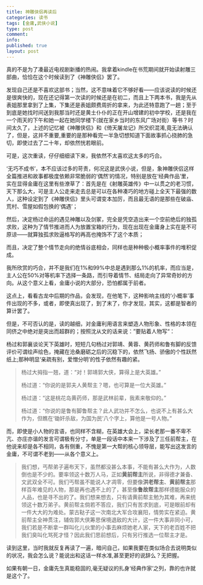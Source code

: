 ```yaml
---
title: 神雕侠侣再读后 
categories: 读书
tags: [金庸,武侠小说]
type: post
comment: 
info:
published: true
layout: post
---
```


真的不是为了凑最近电视剧新播的热闹。我拿着kindle在书荒期间就开始读射雕三部曲，恰恰在这个时候读到了《神雕侠侣》罢了。

发现自己还是不喜欢这部书；当然，这不意味着它不够好看——应该说读的时候还是很爽快的，现在还记得第一次读的时候还是在初二，而且上下两本书，我是先从表姐那里拿到了上集，下集还是表姐颇费周折的拿来，为此还特意跑了一趟；至于到底是她找时间送到我那当时还是黄土仆仆的正在开山增建的初中学校，还是我在一个雨天的下午和她一起在她同学楼下(就在家乡当时的东风广场对街）等书？时间太久了，上述的记忆被《神雕侠侣》和《倚天屠龙记》所交织混淆,竟无法确认了，但是，这并不重要,重要的是那种看完一半急切想知道下面故事抓心挠肺的急切，即使过去了二十年，却依然恍若眼前。

可是，这次重读，仔仔细细读下来，我依然不太喜欢这太多的巧合。

‘无巧不成书’，本不应该过多的苛责，何况这是武侠小说，但是，象神雕侠侣这样全篇推进和故事都极度依赖非常脆弱的‘偶然’的情况，特别是放在‘经典作品’里，实在显得金庸在这里有些潦草了：首先是在《射雕英雄传》中一以贯之的老习惯，天下那么大，可是主人公走来走去总是可以在各种凑巧的地方碰上全天下最强的数人，这种设定到了《神雕侠侣》里头可谓变本加厉，而且最无语的是那些在破庙、荒村、雪屋如假包换的‘偶遇’；

然后，决定杨过命运的遇见神雕以及剑冢，完全是凭空造出来一个空前绝后的独孤求败，这种为了情节推进而人为放置宝箱的行为，现在出现在金庸身上实在是不可原谅——就算独孤求败逼格写的再高也掩饰不了这个本质；

而且，决定了整个情节走向的绝情谷底相会，同样也是种种极小概率事件的堆积促成。

我所欣赏的巧合，并不是我们在1%和99%中总是遇到那么1%的机率，而应当是，主人公在50%对等机率下选择一条路，而引导着情节、结局走向了异常奇妙的方向。从这个意义上看，金庸小说的大部分，恐怕都属于前者。

这点上，看看古龙中后期的作品，会发现，在他笔下，这种影响主线的‘小概率’事件出现的不多，或者，即使真出现了，到了末了，你才发现，其实，这都是智者的算计罢了。

但是，不可否认的是，读的越细，对金庸利用语言来塑造人物形象、性格的本领在同侪之中绝对是突出而超群的；按照沈从文的话来说：”要贴着人物写“：

杨过和郭襄谈论天下英雄时，短短几句杨过对郭靖、黄蓉、黄药师和鲁有脚的反馈评价可谓绘声绘色，掩藏在沧桑磨砺之后的沉稳下的，依然飞扬、骄傲的个性跃然纸上;那种明显‘亲疏有别，爱憎分明’的性子依然有趣的紧。

> 杨过大拇指一翘，道：“对！郭靖郭大侠，算得上是大英雄。”
> 
> 杨过道：“你说的是郭夫人黄帮主？嗯，也可算是一位大英雄。”
> 
> 杨过道：“这是桃花岛黄药师，那是武林前辈，我素来敬仰的。”
> 
> 杨过道：“你说的是鲁有脚鲁帮主？此人武功并不怎么，也说不上有甚么大作为，但瞧在‘锄奸杀敌，为国为民’八个字上，算他是一号人物。”
> 

而，即使是小人物的言语，也同样不含糊，在英雄大会上，梁长老那一番不卑不亢、亦庄亦谐的发言可谓极有分寸，单是一段话中本来一下涉及了三任前帮主，在他说来却是各不相同，各有侧重，不愧是第一大帮的核心领导层，能写出这发言的金庸，不可谓不老到——从各个意义上。

> 我们想，丐帮弟子遍布天下，虽然都没甚么本事，不能有甚么大作为，人数倒也是不少的。要率领这十数万人马，正如**黄前帮主**所说，非得德才兼备、文武双全不可。我们丐帮虽不能说人才凋零，但要像**洪老帮主**、**黄前帮主**那样百年难见的人物，那是再也遇不上的了，甚至像**鲁故帮主**那样德能服众的人品，也是寻不出的了。我们想来想去，只有请黄前帮主勉为其难，再来统领这十数万弟子。黄前帮主倘若不答应，我们只有苦求到底，可是眼前却有一件大大的为难处。蒙古鞑子这一次南北大军合攻襄阳，情势实在紧迫。黄前帮主全神贯注，辅佐郭大侠筹思保境退敌的大计，这一件大事非同小可，我们若是不断拿一群叫化儿伙里的小事去麻烦她老人家，天下的老百姓不把我们臭叫化骂死才怪？因此我们思前想后，只有另行推选一位帮主才是。

读到这里，当时我就反复再读了一遍，暗问自己，如果我要在类似场合去说明类似的状况，我会怎么说？能说出和这话一样水准,甚至更好的说辞么？无把握。

如果有朝一日，金庸先生真能稳固的,毫无疑议的扎身‘经典作家’之列，靠的也许就是这个了。

